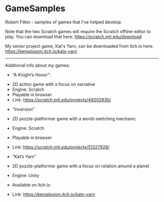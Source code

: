 # GameSamples
Robert Filkin - samples of games that I've helped develop

Note that the two Scratch games will require the Scratch offline editor to play. You can download that here: https://scratch.mit.edu/download

My senior project game, Kat's Yarn, can be downloaded from itch.io here: https://kersplosion.itch.io/kats-yarn 

-------------------------------------
Additional info about my games:

*	“A Knight’s Honor”:
  - 2D action game with a focus on narrative
  - Engine: Scratch
  - Playable in browser
  -	Link: https://scratch.mit.edu/projects/49202930/ 

*	“Inversion”
   *	2D puzzle-platformer game with a world-switching mechanic
   *	Engine: Scratch
   *	Playable in browser
   *	Link: https://scratch.mit.edu/projects/51327928/ 

*	“Kat’s Yarn”
   *	2D puzzle-platformer game with a focus on rotation around a planet
   *	Engine: Unity
   *	Available on Itch.io
   *	Link: https://kersplosion.itch.io/kats-yarn 
